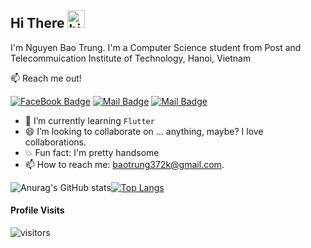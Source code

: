 ## Hi There <img src="https://user-images.githubusercontent.com/1303154/88677602-1635ba80-d120-11ea-84d8-d263ba5fc3c0.gif" width="28px" alt="hi">

I'm Nguyen Bao Trung. I'm a Computer Science student from Post and Telecommuication Institute of Technology, Hanoi, Vietnam


:mailbox: Reach me out!

[![FaceBook Badge](https://img.shields.io/badge/-BaoTrung-0e76a8?style=flat&labelColor=0e76a8&logo=facebook&logoColor=white)](https://www.facebook.com/baotrung372k/) [![Mail Badge](https://img.shields.io/badge/-@tuilabaotrung-e84393?style=flat&labelColor=e84393&logo=instagram&logoColor=white)](https://instagram.com/tuilabtrung) [![Mail Badge](https://img.shields.io/badge/-baotrung372k-c0392b?style=flat&labelColor=c0392b&logo=gmail&logoColor=white)](mailto:baotrung372k@gmail.com)

-  🤔 I’m currently learning `Flutter`
-  😄 I’m looking to collaborate on ... anything, maybe? I love collaborations.
-  💥 Fun fact: I'm pretty handsome 
-  📫 How to reach me: baotrung372k@gmail.com.

![Anurag's GitHub stats](https://github-readme-stats.vercel.app/api?username=BaoTrung37&theme=radical&show_icons=true)[![Top Langs](https://github-readme-stats.vercel.app/api/top-langs/?username=baotrung37&layout=compact&theme=radical&show_icons=true)](https://github.com/anuraghazra/github-readme-stats)

#### Profile Visits 
![visitors](https://visitor-badge.glitch.me/badge?page_id=baotrung37.baotrung37)





